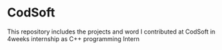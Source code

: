 # CodSoft
This repository includes the projects and word I contributed at CodSoft in 4weeks internship as C++ programming Intern
